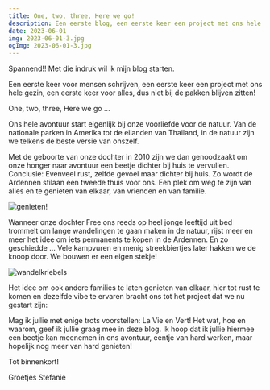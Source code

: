 ```yaml
---
title: One, two, three, Here we go!
description: Een eerste blog, een eerste keer een project met ons hele gezin, een eerste keer voor alles, dus niet bij de pakken blijven zitten!
date: 2023-06-01
img: 2023-06-01-3.jpg
ogImg: 2023-06-01-3.jpg
---
```


Spannend!! Met die indruk wil ik mijn blog starten.

Een eerste keer voor mensen schrijven, een eerste keer een project met ons hele gezin, een eerste keer voor alles, dus niet bij de pakken blijven zitten!

One, two, three, Here we go ...

Ons hele avontuur start eigenlijk bij onze voorliefde voor de natuur. Van de nationale parken in Amerika tot de eilanden van Thailand, in de natuur zijn we telkens de beste versie van onszelf.

Met de geboorte van onze dochter in 2010 zijn we dan genoodzaakt om onze honger naar avontuur een beetje dichter bij huis te vervullen. Conclusie: Evenveel rust, zelfde gevoel maar dichter bij huis. Zo wordt de Ardennen stilaan een tweede thuis voor ons. Een plek om weg te zijn van alles en te genieten van elkaar, van vrienden en van familie.

![genieten!](2023-06-01-2.jpg)

Wanneer onze dochter Free ons reeds op heel jonge leeftijd uit bed trommelt om lange wandelingen te gaan maken in de natuur, rijst meer en meer het idee om iets permanents te kopen in de Ardennen. En zo geschiedde ... Vele kampvuren en menig streekbiertjes later hakken we de knoop door. We bouwen er een eigen stekje!

![wandelkriebels](2023-06-01-1.jpg)

Het idee om ook andere families te laten genieten van elkaar, hier tot rust te komen en dezelfde vibe te ervaren bracht ons tot het project dat we nu gestart zijn:

Mag ik jullie met enige trots voorstellen: La Vie en Vert! Het wat, hoe en waarom, geef ik jullie graag mee in deze blog. Ik hoop dat ik jullie hiermee een beetje kan meenemen in ons avontuur, eentje van hard werken, maar hopelijk nog meer van hard genieten!

Tot binnenkort!

Groetjes Stefanie
